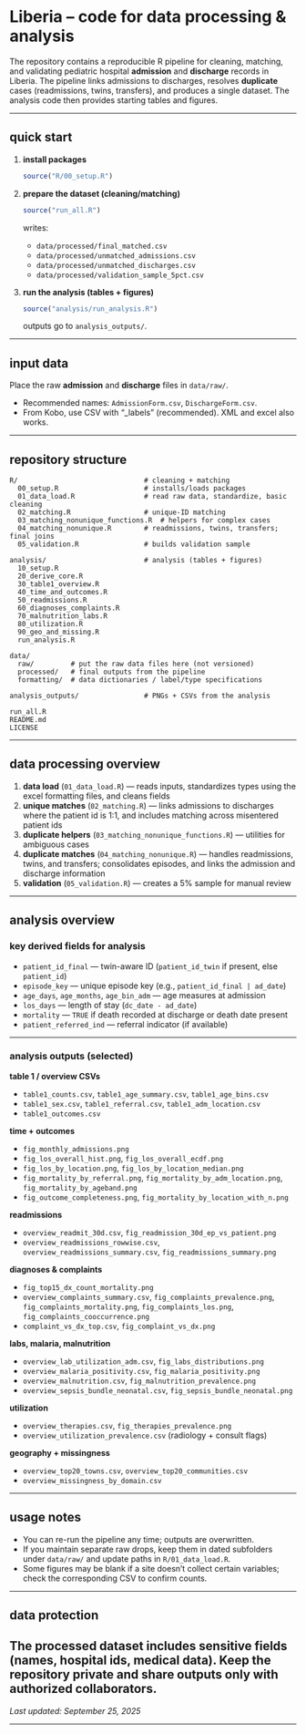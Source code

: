 # Liberia – code for data processing & analysis

The repository contains a reproducible R pipeline for cleaning, matching, and validating pediatric hospital **admission** and **discharge** records in Liberia. The pipeline links admissions to discharges, resolves **duplicate** cases (readmissions, twins, transfers), and produces a single dataset. The analysis code then provides starting tables and figures.

---

## quick start

1. **install packages**

   ```r
   source("R/00_setup.R")
   ```

2. **prepare the dataset (cleaning/matching)**

   ```r
   source("run_all.R")
   ```

   writes:

   * `data/processed/final_matched.csv`
   * `data/processed/unmatched_admissions.csv`
   * `data/processed/unmatched_discharges.csv`
   * `data/processed/validation_sample_5pct.csv`

3. **run the analysis (tables + figures)**

   ```r
   source("analysis/run_analysis.R")
   ```

   outputs go to `analysis_outputs/`.

---

## input data

Place the raw **admission** and **discharge** files in `data/raw/`.

* Recommended names: `AdmissionForm.csv`, `DischargeForm.csv`.
* From Kobo, use CSV with “_labels” (recommended). XML and excel also works.

---

## repository structure

```
R/                               # cleaning + matching
  00_setup.R                     # installs/loads packages
  01_data_load.R                 # read raw data, standardize, basic cleaning
  02_matching.R                  # unique-ID matching
  03_matching_nonunique_functions.R  # helpers for complex cases
  04_matching_nonunique.R        # readmissions, twins, transfers; final joins
  05_validation.R                # builds validation sample

analysis/                        # analysis (tables + figures)
  10_setup.R
  20_derive_core.R
  30_table1_overview.R
  40_time_and_outcomes.R
  50_readmissions.R
  60_diagnoses_complaints.R
  70_malnutrition_labs.R
  80_utilization.R
  90_geo_and_missing.R
  run_analysis.R

data/
  raw/         # put the raw data files here (not versioned)
  processed/   # final outputs from the pipeline
  formatting/  # data dictionaries / label/type specifications

analysis_outputs/                # PNGs + CSVs from the analysis

run_all.R
README.md
LICENSE
```

---

## data processing overview

1. **data load** (`01_data_load.R`) — reads inputs, standardizes types using the
   excel formatting files, and cleans fields
2. **unique matches** (`02_matching.R`) — links admissions to discharges where
   the patient id is 1:1, and includes matching across misentered patient ids
3. **duplicate helpers** (`03_matching_nonunique_functions.R`) — utilities for
   ambiguous cases
4. **duplicate matches** (`04_matching_nonunique.R`) — handles readmissions,
   twins, and transfers; consolidates episodes, and links the admission and discharge information
5. **validation** (`05_validation.R`) — creates a 5% sample for manual review

---

## analysis overview
### key derived fields for analysis

* `patient_id_final` — twin-aware ID (`patient_id_twin` if present, else `patient_id`)
* `episode_key` — unique episode key (e.g., `patient_id_final | ad_date`)
* `age_days`, `age_months`, `age_bin_adm` — age measures at admission
* `los_days` — length of stay (`dc_date - ad_date`)
* `mortality` — `TRUE` if death recorded at discharge or death date present
* `patient_referred_ind` — referral indicator (if available)

---

### analysis outputs (selected)

**table 1 / overview CSVs**

* `table1_counts.csv`, `table1_age_summary.csv`, `table1_age_bins.csv`
* `table1_sex.csv`, `table1_referral.csv`, `table1_adm_location.csv`
* `table1_outcomes.csv`

**time + outcomes**

* `fig_monthly_admissions.png`
* `fig_los_overall_hist.png`, `fig_los_overall_ecdf.png`
* `fig_los_by_location.png`, `fig_los_by_location_median.png`
* `fig_mortality_by_referral.png`, `fig_mortality_by_adm_location.png`, `fig_mortality_by_ageband.png`
* `fig_outcome_completeness.png`, `fig_mortality_by_location_with_n.png`

**readmissions**

* `overview_readmit_30d.csv`, `fig_readmission_30d_ep_vs_patient.png`
* `overview_readmissions_rowwise.csv`, `overview_readmissions_summary.csv`, `fig_readmissions_summary.png`

**diagnoses & complaints**

* `fig_top15_dx_count_mortality.png`
* `overview_complaints_summary.csv`, `fig_complaints_prevalence.png`, `fig_complaints_mortality.png`,
  `fig_complaints_los.png`, `fig_complaints_cooccurrence.png`
* `complaint_vs_dx_top.csv`, `fig_complaint_vs_dx.png`

**labs, malaria, malnutrition**

* `overview_lab_utilization_adm.csv`, `fig_labs_distributions.png`
* `overview_malaria_positivity.csv`, `fig_malaria_positivity.png`
* `overview_malnutrition.csv`, `fig_malnutrition_prevalence.png`
* `overview_sepsis_bundle_neonatal.csv`, `fig_sepsis_bundle_neonatal.png`

**utilization**

* `overview_therapies.csv`, `fig_therapies_prevalence.png`
* `overview_utilization_prevalence.csv` (radiology + consult flags)

**geography + missingness**

* `overview_top20_towns.csv`, `overview_top20_communities.csv`
* `overview_missingness_by_domain.csv`

---

## usage notes

* You can re-run the pipeline any time; outputs are overwritten.
* If you maintain separate raw drops, keep them in dated subfolders under
  `data/raw/` and update paths in `R/01_data_load.R`.
* Some figures may be blank if a site doesn’t collect certain variables;
  check the corresponding CSV to confirm counts.

---

## data protection

The processed dataset includes sensitive fields (names, hospital ids, medical data). Keep the
repository private and share outputs only with authorized collaborators.
---

*Last updated: September 25, 2025*

---
